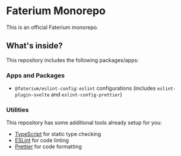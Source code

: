 # Faterium Monorepo

This is an official Faterium monorepo.

## What's inside?

This repository includes the following packages/apps:

### Apps and Packages

- `@faterium/eslint-config`: `eslint` configurations (includes `eslint-plugin-svelte` and `eslint-config-prettier`)

### Utilities

This repository has some additional tools already setup for you:

- [TypeScript](https://www.typescriptlang.org/) for static type checking
- [ESLint](https://eslint.org/) for code linting
- [Prettier](https://prettier.io) for code formatting
